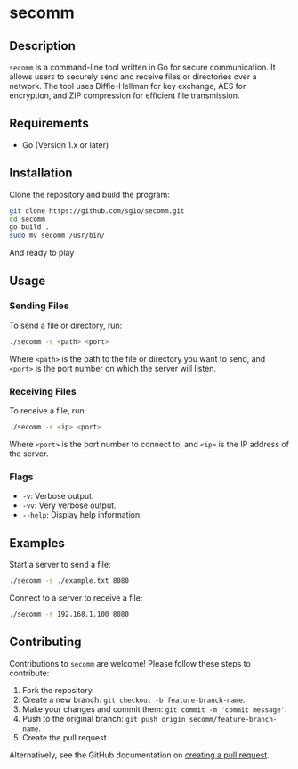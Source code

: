 # secomm

## Description
`secomm` is a command-line tool written in Go for secure communication. It
allows users to securely send and receive files or directories over a network.
The tool uses Diffie-Hellman for key exchange, AES for encryption, and ZIP
compression for efficient file transmission.

## Requirements
- Go (Version 1.x or later)

## Installation
Clone the repository and build the program:

```bash
git clone https://github.com/sg1o/secomm.git
cd secomm
go build .
sudo mv secomm /usr/bin/
```

And ready to play

## Usage
### Sending Files
To send a file or directory, run:

```bash
./secomm -s <path> <port>
```

Where `<path>` is the path to the file or directory you want to send, and
`<port>` is the port number on which the server will listen.

### Receiving Files
To receive a file, run:

```bash
./secomm -r <ip> <port>
```

Where `<port>` is the port number to connect to, and `<ip>` is the IP address
of the server.

### Flags
- `-v`: Verbose output.
- `-vv`: Very verbose output.
- `--help`: Display help information.

## Examples
Start a server to send a file:

```bash
./secomm -s ./example.txt 8080
```

Connect to a server to receive a file:

```bash
./secomm -r 192.168.1.100 8080
```

## Contributing
Contributions to `secomm` are welcome! Please follow these steps to contribute:
1. Fork the repository.
2. Create a new branch: `git checkout -b feature-branch-name`.
3. Make your changes and commit them: `git commit -m 'commit message'`.
4. Push to the original branch: `git push origin secomm/feature-branch-name`.
5. Create the pull request.

Alternatively, see the GitHub documentation on [creating a pull request](https://help.github.com/articles/creating-a-pull-request/).
